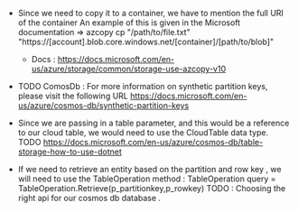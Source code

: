 - Since we need to copy it to a container, we have to mention the full URI of the container
An example of this is given in the Microsoft documentation
  => azcopy cp "/path/to/file.txt" "https://[account].blob.core.windows.net/[container]/[path/to/blob]"
  - Docs : https://docs.microsoft.com/en-us/azure/storage/common/storage-use-azcopy-v10

- TODO ComosDb : For more information on synthetic partition keys, please visit the following URL
https://docs.microsoft.com/en-us/azure/cosmos-db/synthetic-partition-keys

- Since we are passing in a table parameter, and this would be a reference to our cloud table, we would need to use the CloudTable data type.
TODO https://docs.microsoft.com/en-us/azure/cosmos-db/table-storage-how-to-use-dotnet

- If we need to retrieve an entity based on the partition and row key , we will need to use the TableOperation method : TableOperation query = TableOperation.Retrieve(p_partitionkey,p_rowkey)
  TODO : Choosing the right api for our cosmos db database .